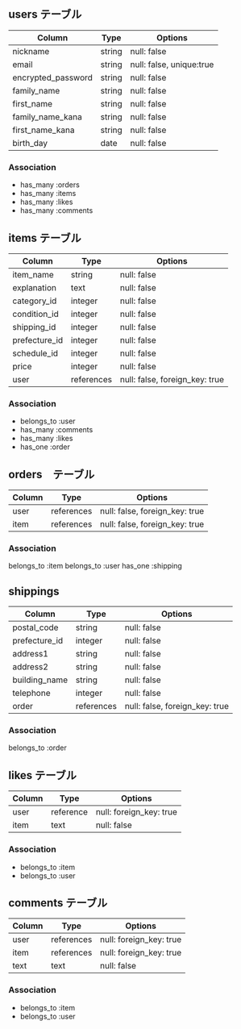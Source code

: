 ## users テーブル

| Column              | Type               | Options                  |
| ------------------- | ------------------ | ------------------------ |
| nickname            | string             | null: false              |
| email               | string             | null: false, unique:true |
| encrypted_password  | string             | null: false              |
| family_name         | string             | null: false              |
| first_name          | string             | null: false              |
| family_name_kana    | string             | null: false              |
| first_name_kana     | string             | null: false              |
| birth_day           | date               | null: false              |

### Association

- has_many :orders
- has_many :items
- has_many :likes
- has_many :comments

##  items テーブル

| Column           | Type       | Options                        |
| ---------------- | ---------- | ------------------------------ |
| item_name        | string     | null: false                    |
| explanation      | text       | null: false                    |
| category_id      | integer    | null: false                    |
| condition_id     | integer    | null: false                    |
| shipping_id      | integer    | null: false                    |
| prefecture_id    | integer    | null: false                    |
| schedule_id  | integer    | null: false                    |
| price            | integer    | null: false                    |
| user             | references | null: false, foreign_key: true |

### Association

- belongs_to :user
- has_many :comments
- has_many :likes
- has_one :order

## orders　テーブル

| Column         | Type       | Options                        |
| -------------- | ---------- | ------------------------------ |
| user           | references | null: false, foreign_key: true |
| item           | references | null: false, foreign_key: true |

### Association
belongs_to :item
belongs_to :user
has_one :shipping

## shippings

| Column         | Type       | Options                        |
| -------------- | ---------- | ------------------------------ |
| postal_code    | string     | null: false                    |
| prefecture_id  | integer    | null: false                    |
| address1       | string     | null: false                    |
| address2       | string     | null: false                    |
| building_name	 | string     | null: false                    |
| telephone      | integer    | null: false                    |
| order          | references | null: false, foreign_key: true |

### Association

belongs_to :order

##  likes テーブル
| Column | Type       | Options                 |
| ------ | ---------- | ----------------------- |
| user   | reference  | null: foreign_key: true |
| item   | text       | null: false             |

### Association

- belongs_to :item
- belongs_to :user

##  comments テーブル

| Column | Type       | Options                 |
| ------ | ---------- | ----------------------- |
| user   | references | null: foreign_key: true |
| item   | references | null: foreign_key: true |
| text   | text       | null: false             |

### Association

- belongs_to :item
- belongs_to :user